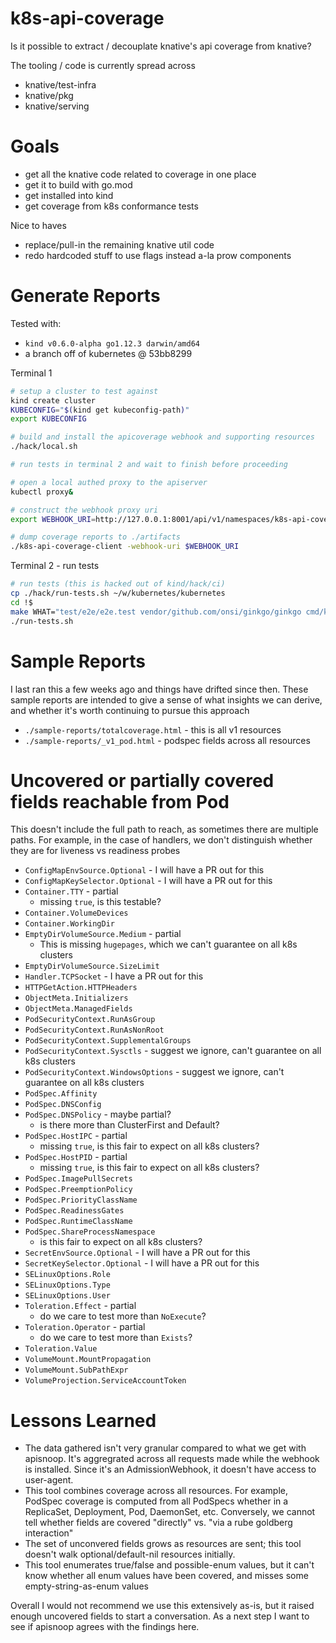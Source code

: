 # k8s-api-coverage

Is it possible to extract / decouplate knative's api coverage from knative?

The tooling / code is currently spread across
- knative/test-infra
- knative/pkg
- knative/serving

# Goals

- get all the knative code related to coverage in one place
- get it to build with go.mod
- get installed into kind
- get coverage from k8s conformance tests

Nice to haves

- replace/pull-in the remaining knative util code
- redo hardcoded stuff to use flags instead a-la prow components

# Generate Reports

Tested with:
- `kind v0.6.0-alpha go1.12.3 darwin/amd64`
- a branch off of kubernetes @ 53bb8299

Terminal 1
```sh
# setup a cluster to test against
kind create cluster
KUBECONFIG="$(kind get kubeconfig-path)"
export KUBECONFIG

# build and install the apicoverage webhook and supporting resources
./hack/local.sh

# run tests in terminal 2 and wait to finish before proceeding

# open a local authed proxy to the apiserver
kubectl proxy&

# construct the webhook proxy uri
export WEBHOOK_URI=http://127.0.0.1:8001/api/v1/namespaces/k8s-api-coverage/services/https:apicoverage-webhook:443/proxy

# dump coverage reports to ./artifacts
./k8s-api-coverage-client -webhook-uri $WEBHOOK_URI
```

Terminal 2 - run tests
```sh
# run tests (this is hacked out of kind/hack/ci)
cp ./hack/run-tests.sh ~/w/kubernetes/kubernetes
cd !$
make WHAT="test/e2e/e2e.test vendor/github.com/onsi/ginkgo/ginkgo cmd/kubectl"
./run-tests.sh
```

# Sample Reports

I last ran this a few weeks ago and things have drifted since then. These
sample reports are intended to give a sense of what insights we can derive,
and whether it's worth continuing to pursue this approach

- `./sample-reports/totalcoverage.html` - this is all v1 resources
- `./sample-reports/_v1_pod.html` - podspec fields across all resources

# Uncovered or partially covered fields reachable from Pod

This doesn't include the full path to reach, as sometimes there are multiple
paths. For example, in the case of handlers, we don't distinguish whether they
are for liveness vs readiness probes

- `ConfigMapEnvSource.Optional` - I will have a PR out for this
- `ConfigMapKeySelector.Optional` - I will have a PR out for this
- `Container.TTY` - partial
  - missing `true`, is this testable?
- `Container.VolumeDevices`
- `Container.WorkingDir`
- `EmptyDirVolumeSource.Medium` - partial
  - This is missing `hugepages`, which we can't guarantee on all k8s clusters
- `EmptyDirVolumeSource.SizeLimit`
- `Handler.TCPSocket` - I have a PR out for this
- `HTTPGetAction.HTTPHeaders`
- `ObjectMeta.Initializers`
- `ObjectMeta.ManagedFields`
- `PodSecurityContext.RunAsGroup`
- `PodSecurityContext.RunAsNonRoot`
- `PodSecurityContext.SupplementalGroups`
- `PodSecurityContext.Sysctls` - suggest we ignore, can't guarantee on all k8s clusters
- `PodSecurityContext.WindowsOptions` - suggest we ignore, can't guarantee on all k8s clusters
- `PodSpec.Affinity`
- `PodSpec.DNSConfig`
- `PodSpec.DNSPolicy` - maybe partial?
  - is there more than ClusterFirst and Default?
- `PodSpec.HostIPC` - partial
  - missing `true`, is this fair to expect on all k8s clusters?
- `PodSpec.HostPID` - partial
  - missing `true`, is this fair to expect on all k8s clusters?
- `PodSpec.ImagePullSecrets`
- `PodSpec.PreemptionPolicy`
- `PodSpec.PriorityClassName`
- `PodSpec.ReadinessGates`
- `PodSpec.RuntimeClassName`
- `PodSpec.ShareProcessNamespace`
  - is this fair to expect on all k8s clusters?
- `SecretEnvSource.Optional` - I will have a PR out for this
- `SecretKeySelector.Optional` - I will have a PR out for this
- `SELinuxOptions.Role`
- `SELinuxOptions.Type`
- `SELinuxOptions.User`
- `Toleration.Effect` - partial
  - do we care to test more than `NoExecute`?
- `Toleration.Operator` - partial
  - do we care to test more than `Exists`?
- `Toleration.Value`
- `VolumeMount.MountPropagation`
- `VolumeMount.SubPathExpr`
- `VolumeProjection.ServiceAccountToken`

# Lessons Learned

- The data gathered isn't very granular compared to what we get with apisnoop.
  It's aggregrated across all requests made while the webhook is installed.
  Since it's an AdmissionWebhook, it doesn't have access to user-agent.
- This tool combines coverage across all resources. For example, PodSpec
  coverage is computed from all PodSpecs whether in a ReplicaSet, Deployment,
  Pod, DaemonSet, etc. Conversely, we cannot tell whether fields are covered
  "directly" vs. "via a rube goldberg interaction"
- The set of unconvered fields grows as resources are sent; this tool doesn't
  walk optional/default-nil resources initially.
- This tool enumerates true/false and possible-enum values, but it can't know
  whether all enum values have been covered, and misses some
  empty-string-as-enum values

Overall I would not recommend we use this extensively as-is, but it raised
enough uncovered fields to start a conversation. As a next step I want to see
if apisnoop agrees with the findings here.
